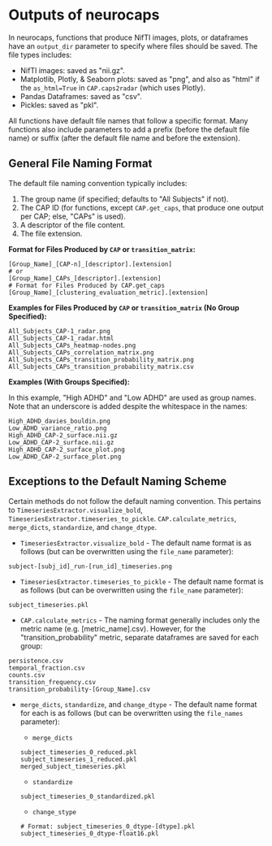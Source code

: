 # Outputs of neurocaps

In neurocaps, functions that produce NifTI images, plots, or dataframes have an `output_dir` parameter to specify
where files should be saved. The file types includes:

- NifTI images: saved as "nii.gz".
- Matplotlib, Plotly, & Seaborn plots: saved as "png", and also as "html" if the `as_html=True` in `CAP.caps2radar`
(which uses Plotly).
- Pandas Dataframes: saved as "csv".
- Pickles: saved as "pkl".

All functions have default file names that follow a specific format. Many functions also include parameters to add a
prefix (before the default file name) or suffix (after the default file name and before the extension).

## General File Naming Format

The default file naming convention typically includes:

1. The group name (if specified; defaults to "All Subjects" if not).
2. The CAP ID (for functions, except `CAP.get_caps`, that produce one output per CAP; else, "CAPs" is used).
3. A descriptor of the file content.
4. The file extension.

**Format for Files Produced by `CAP` or `transition_matrix`:**

```
[Group_Name]_[CAP-n]_[descriptor].[extension]
# or
[Group_Name]_CAPs_[descriptor].[extension]
# Format for Files Produced by CAP.get_caps
[Group_Name]_[clustering_evaluation_metric].[extension]
```

**Examples for Files Produced by `CAP` or `transition_matrix` (No Group Specified):**

```
All_Subjects_CAP-1_radar.png
All_Subjects_CAP-1_radar.html
All_Subjects_CAPs_heatmap-nodes.png
All_Subjects_CAPs_correlation_matrix.png
All_Subjects_CAPs_transition_probability_matrix.png
All_Subjects_CAPs_transition_probability_matrix.csv
```

**Examples (With Groups Specified):**

In this example, "High ADHD" and "Low ADHD" are used as group names. Note that an underscore is added despite the
whitespace in the names:

```
High_ADHD_davies_bouldin.png
Low_ADHD_variance_ratio.png
High_ADHD_CAP-2_surface.nii.gz
Low_ADHD_CAP-2_surface.nii.gz
High_ADHD_CAP-2_surface_plot.png
Low_ADHD_CAP-2_surface_plot.png
```

## Exceptions to the Default Naming Scheme

Certain methods do not follow the default naming convention. This pertains to `TimeseriesExtractor.visualize_bold`,
`TimeseriesExtractor.timeseries_to_pickle`. `CAP.calculate_metrics`, `merge_dicts`, `standardize`, and `change_dtype`.

- `TimeseriesExtractor.visualize_bold` - The default name format is as follows (but can be overwritten using the
`file_name` parameter):

```
subject-[subj_id]_run-[run_id]_timeseries.png
```

- `TimeseriesExtractor.timeseries_to_pickle` - The default name format is as follows (but can be overwritten using the
`file_name` parameter):

```
subject_timeseries.pkl
```

- `CAP.calculate_metrics` - The naming format generally includes only the metric name (e.g. [metric_name].csv).
However, for the "transition_probability" metric, separate dataframes are saved for each group:

```
persistence.csv
temporal_fraction.csv
counts.csv
transition_frequency.csv
transition_probability-[Group_Name].csv
```
- `merge_dicts`, `standardize`, and `change_dtype` - The default name format for each is as follows (but can be
overwritten using the `file_names` parameter):

    - `merge_dicts`

    ```
    subject_timeseries_0_reduced.pkl
    subject_timeseries_1_reduced.pkl
    merged_subject_timeseries.pkl
    ```
    - `standardize`

    ```
    subject_timeseries_0_standardized.pkl
    ```
    - `change_stype`

    ```
    # Format: subject_timeseries_0_dtype-[dtype].pkl
    subject_timeseries_0_dtype-float16.pkl
    ```